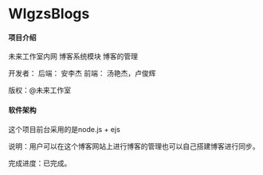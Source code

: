 # WlgzsBlogs

#### 项目介绍
未来工作室内网
博客系统模块
博客的管理

开发者：
    后端：
       安李杰
    前端：
       汤艳杰，卢俊辉

版权：@未来工作室

#### 软件架构
这个项目前台采用的是node.js + ejs

说明：用户可以在这个博客网站上进行博客的管理也可以自己搭建博客进行同步。

完成进度：已完成。
